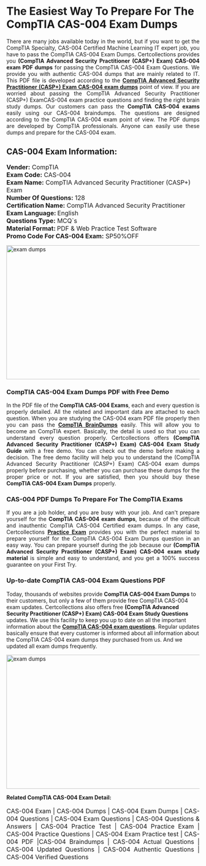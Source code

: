 <h1>The Easiest Way To Prepare For The CompTIA CAS-004 Exam Dumps</h1> <p style="text-align:justify">There are many jobs available today in the world, but if you want to get the CompTIA Specialty, CAS-004 Certified Machine Learning IT expert job, you have to pass the CompTIA CAS-004 Exam Dumps. Certcollections provides you <strong>(CompTIA Advanced Security Practitioner (CASP+) Exam) CAS-004 exam PDF dumps</strong> for passing the CompTIA CAS-004 Exam Questions. We provide you with authentic CAS-004 dumps that are mainly related to IT. This PDF file is developed according to the <a href="https://www.certsofficial.com/comptia/cas-004-questions"><strong>CompTIA Advanced Security Practitioner (CASP+) Exam CAS-004 exam dumps</strong></a> point of view. If you are worried about passing the CompTIA Advanced Security Practitioner (CASP+) ExamCAS-004 exam practice questions and finding the right brain study dumps. Our customers can pass the <strong>CompTIA CAS-004 exams </strong>easily using our CAS-004 braindumps. The questions are designed according to the CompTIA CAS-004 exam point of view. The PDF dumps are developed by CompTIA professionals. Anyone can easily use these dumps and prepare for the CAS-004 exam.</p> <h2><strong>CAS-004 Exam Information:</strong></h2> <p><span style="font-size:16px"><strong>Vender:</strong> CompTIA<br /> <strong>Exam Code:</strong> CAS-004<br /> <strong>Exam Name:</strong> CompTIA Advanced Security Practitioner (CASP+) Exam<br /> <strong>Number Of Questions:</strong> 128<br /> <strong>Certification Name:</strong> CompTIA Advanced Security Practitioner<br /> <strong>Exam Language: </strong>English<br /> <strong>Questions Type:</strong> MCQ`s<br /> <strong>Material Format: </strong>PDF & Web Practice Test Software<br /> <strong>Promo Code For CAS-004 Exam:</strong> SP50%OFF</span></p> <p><a href="https://www.certsofficial.com/comptia/cas-004-questions" rel="no-follow"><img alt="exam dumps" src="https://www.certcollections.com/uploads/content/certsofficial.jpg" style="height:350px; width:750px" /></a></p> <h3><strong>CompTIA CAS-004 Exam Dumps PDF with Free Demo</strong></h3> <p style="text-align:justify">In the PDF file of the <strong>CompTIA CAS-004 Exams</strong>, each and every question is properly detailed. All the related and important data are attached to each question. When you are studying the CAS-004 exam PDF file properly then you can pass the <a href="https://www.certsofficial.com/comptia-dumps"><strong>CompTIA BrainDumps</strong></a> easily. This will allow you to become an CompTIA expert. Basically, the detail is used so that you can understand every question properly. Certcollections offers <strong>(CompTIA Advanced Security Practitioner (CASP+) Exam) CAS-004 Exam Study Guide</strong> with a free demo. You can check out the demo before making a decision. The free demo facility will help you to understand the (CompTIA Advanced Security Practitioner (CASP+) Exam) CAS-004 exam dumps properly before purchasing, whether you can purchase these dumps for the proper price or not. If you are satisfied, then you should buy these <strong>CompTIA CAS-004 Exam Dumps</strong> properly.</p> <h3><strong>CAS-004 PDF Dumps To Prepare For The CompTIA Exams</strong></h3> <p style="text-align:justify">If you are a job holder, and you are busy with your job. And can't prepare yourself for the <strong>CompTIA CAS-004 exam dumps</strong>, because of the difficult and inauthentic CompTIA CAS-004 Certified exam dumps. In any case, Certcollections <strong><a href="https://www.certsofficial.com/">Practice Exam</a></strong> provides you with the perfect material to prepare yourself for the CompTIA CAS-004 Exam Dumps question in an easy way. You can prepare yourself during the job because our <strong>(CompTIA Advanced Security Practitioner (CASP+) Exam) CAS-004 exam study material</strong> is simple and easy to understand, and you get a 100% success guarantee on your First Try.</p> <h3><strong>Up-to-date CompTIA CAS-004 Exam Questions PDF</strong></h3> <p>Today, thousands of websites provide <strong>CompTIA CAS-004 Exam Dumps</strong> to their customers, but only a few of them provide free CompTIA CAS-004 exam updates. Certcollections also offers free <strong>(CompTIA Advanced Security Practitioner (CASP+) Exam) CAS-004 Exam Study Questions</strong> updates. We use this facility to keep you up to date on all the important information about the <a href="https://www.certsofficial.com/comptia/cas-004-questions"><strong>CompTIA CAS-004 exam questions</strong></a>. Regular updates basically ensure that every customer is informed about all information about the CompTIA CAS-004 exam dumps they purchased from us. And we updated all exam dumps frequently.</p> <p><a href="https://www.certsofficial.com/comptia/cas-004-questions"><img alt="exam dumps " src="https://www.certcollections.com/uploads/content/certsofficial2.jpg" style="height:350px; width:750px" /></a></p> <p style="text-align:justify"><span style="font-size:14px"><strong>Related CompTIA CAS-004 Exam Detail:</strong></span><br /> <br /> <span style="font-size:16px">CAS-004 Exam | CAS-004 Dumps | CAS-004 Exam Dumps | CAS-004 Questions | CAS-004 Exam Questions | CAS-004 Questions & Answers | CAS-004 Practice Test | CAS-004 Practice Exam | CAS-004 Practice Questions | CAS-004 Exam Practice test | CAS-004 PDF |CAS-004 Braindumps | CAS-004 Actual Questions | CAS-004 Updated Questions | CAS-004 Authentic Questions | CAS-004 Verified Questions</span></p>

